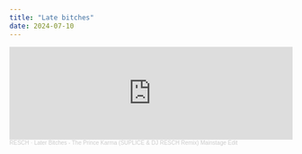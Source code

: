 ```yaml
---
title: "Late bitches"
date: 2024-07-10
---
```


<iframe width="100%" height="166" scrolling="no" frameborder="no" allow="autoplay" src="https://w.soundcloud.com/player/?url=https%3A//api.soundcloud.com/tracks/586816473&color=%236340b9&auto_play=false&hide_related=false&show_comments=true&show_user=true&show_reposts=false&show_teaser=true"></iframe><div style="font-size: 10px; color: #cccccc;line-break: anywhere;word-break: normal;overflow: hidden;white-space: nowrap;text-overflow: ellipsis; font-family: Interstate,Lucida Grande,Lucida Sans Unicode,Lucida Sans,Garuda,Verdana,Tahoma,sans-serif;font-weight: 100;"><a href="https://soundcloud.com/djresch" title="RESCH" target="_blank" style="color: #cccccc; text-decoration: none;">RESCH</a> · <a href="https://soundcloud.com/djresch/later-bitches-the-prince-karma-suplice-dj-resch-remix-mainstage-edit" title="Later Bitches - The Prince Karma (SUPLICE &amp; DJ RESCH Remix) Mainstage Edit" target="_blank" style="color: #cccccc; text-decoration: none;">Later Bitches - The Prince Karma (SUPLICE &amp; DJ RESCH Remix) Mainstage Edit</a></div>